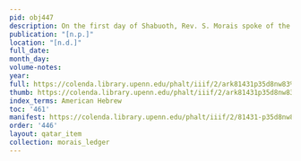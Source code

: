 ```yaml
---
pid: obj447
description: On the first day of Shabuoth, Rev. S. Morais spoke of the doubts [...].
publication: "[n.p.]"
location: "[n.d.]"
full_date:
month_day:
volume-notes:
year:
full: https://colenda.library.upenn.edu/phalt/iiif/2/ark81431p35d8nw83%2FSHA256E-s7738207--41a00f708e8f9bd3a3e3479862883f04dfc40ebc13995b2ad6d982bc1ae04a5b.jpeg/full/3500,/0/default.jpg
thumb: https://colenda.library.upenn.edu/phalt/iiif/2/ark81431p35d8nw83%2FSHA256E-s7738207--41a00f708e8f9bd3a3e3479862883f04dfc40ebc13995b2ad6d982bc1ae04a5b.jpeg/full/!200,200/0/default.jpg
index_terms: American Hebrew
toc: '461'
manifest: https://colenda.library.upenn.edu/phalt/iiif/2/81431-p35d8nw83/manifest
order: '446'
layout: qatar_item
collection: morais_ledger
---
```

